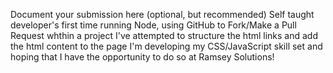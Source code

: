 Document your submission here (optional, but recommended)
Self taught developer's first time running Node, using GitHub to Fork/Make a Pull Request whthin a project
I've attempted to structure the html links and add the html content to the page
I'm developing my CSS/JavaScript skill set and hoping that I have the opportunity to do so at Ramsey Solutions!

